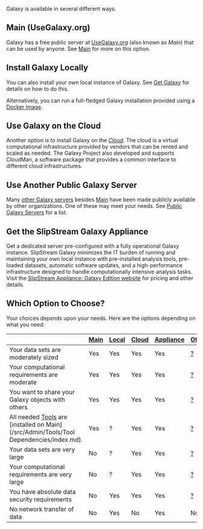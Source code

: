 Galaxy is available in several different ways.

## Main (UseGalaxy.org)

Galaxy has a free public server at [UseGalaxy.org](http://usegalaxy.org/) (also known as *Main*) that can be used by anyone.  See [Main](/src/Main/index.md) for more on this option.

## Install Galaxy Locally

You can also install your own local instance of Galaxy.  See [Get Galaxy](/src/Admin/GetGalaxy/index.md) for details on how to do this.

Alternatively, you can run a full-fledged Galaxy installation provided using a [Docker Image](https://github.com/bgruening/docker-galaxy-stable).

## Use Galaxy on the Cloud

Another option is to install Galaxy on the *[Cloud](/src/Cloud/index.md)*.  The cloud is a virtual computational infrastructure provided by vendors that can be rented and scaled as needed. The Galaxy Project also developed and supports CloudMan, a software package that provides a common interface to different cloud infrastructures.

## Use Another Public Galaxy Server

Many [other Galaxy servers](/src/PublicGalaxyServers/index.md) besides [Main](/src/Main/index.md) have been made publicly available by other organizations.  One of these may meet your needs.  See [Public Galaxy Servers](/src/PublicGalaxyServers/index.md) for a list.

## Get the SlipStream Galaxy Appliance

Get a dedicated server pre-configured with a fully operational Galaxy instance.  SlipStream Galaxy minimizes the IT burden of running and maintaining your own local instance with pre-installed analysis tools, pre-loaded datasets, automatic software updates, and a high-performance infrastructure designed to handle computationally intensive analysis tasks.  Visit the [SlipStream Appliance: Galaxy Edition website](http://www.bioteam.net/slipstream/galaxy-edition) for pricing and other details.

## Which Option to Choose?

Your choices depends upon your needs.  Here are the options depending on what you need:


| |  [Main](/src/Main/index.md)  |  [Local](/src/Admin/GetGalaxy/index.md)  |  [Cloud](/src/Cloud/index.md)  |  [Appliance](http://www.bioteam.net/slipstream/galaxy-edition)  |  [Other](/src/PublicGalaxyServers/index.md)  | 
| --- | --------------------------- | --------------------------------------- | ----------------------------- | -------------------------------------------------------------- | ------------------------------------------- | 
| Your data sets are moderately sized |  Yes  |  Yes  |  Yes  |  Yes  |  [?](/src/PublicGalaxyServers/index.md)  | 
| Your computational requirements are moderate |  Yes  |  Yes  |  Yes  |  Yes  |  [?](/src/PublicGalaxyServers/index.md)  | 
| You want to share your Galaxy objects with others |  Yes  |  Yes  |  Yes  |  Yes  |  [?](/src/PublicGalaxyServers/index.md)  | 
| All needed [Tools](/src/Tools/index.md) are [installed on Main](/src/Admin/Tools/Tool Dependencies/index.md). |  Yes  |  ?  |  Yes  |  Yes |  [?](/src/PublicGalaxyServers/index.md)  | 
| Your data sets are very large |  No  |  ?  |  Yes  |  Yes  |  [?](/src/PublicGalaxyServers/index.md)  | 
| Your computational requirements are very large |  No  |  ?  |  Yes  |  Yes  |  [?](/src/PublicGalaxyServers/index.md)  | 
| You have absolute data security requirements |  No  |  Yes  |  Yes  |  Yes  |  [?](/src/PublicGalaxyServers/index.md)  | 
| No network transfer of data |  No  |  Yes  |  No  |  Yes  |  No  | 

